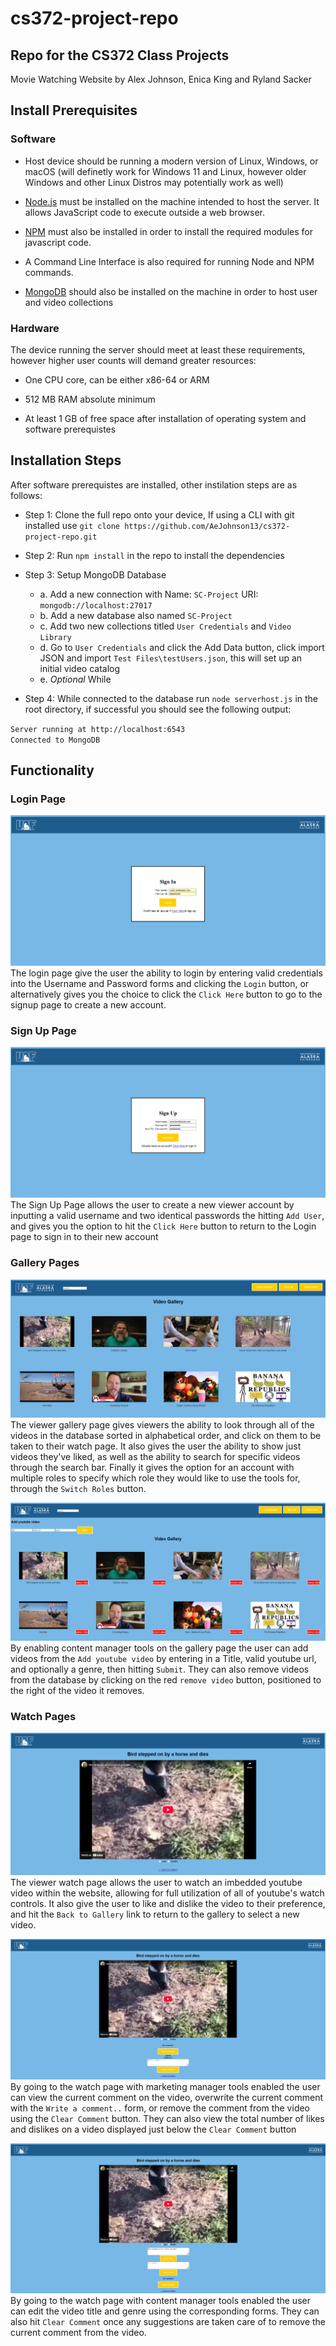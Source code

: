 # cs372-project-repo

## Repo for the CS372 Class Projects

Movie Watching Website 
by Alex Johnson, Enica King and Ryland Sacker 

## Install Prerequisites 

### Software

* Host device should be running a modern version of Linux, Windows, or macOS (will definetly work for Windows 11 and Linux, however older Windows and other Linux Distros may potentially work as well)
  
* [Node.js](https://www.mongodb.com/docs/manual/installation/) must be installed on the machine intended to host the server. It allows JavaScript code to execute outside a web browser.

* [NPM](https://www.mongodb.com/docs/manual/installation/) must also be installed in order to install the required modules for javascript code.

* A Command Line Interface is also required for running Node and NPM commands. 

* [MongoDB](https://www.mongodb.com/docs/manual/installation/) should also be installed on the machine in order to host user and video collections

### Hardware
  The device running the server should meet at least these requirements, however higher user counts will demand greater resources: 
  
  * One CPU core, can be either x86-64 or ARM
    
  * 512 MB RAM absolute minimum
    
  * At least 1 GB of free space after installation of operating system and software prerequistes

## Installation Steps

After software prerequistes are installed, other instilation steps are as follows:

  * Step 1: Clone the full repo onto your device, If using a CLI with git installed use `git clone https://github.com/AeJohnson13/cs372-project-repo.git`
  
  * Step 2: Run `npm install` in the repo to install the dependencies 
  * Step 3: Setup MongoDB Database
    - a. Add a new connection with Name: `SC-Project` URI: `mongodb://localhost:27017`
    - b. Add a new database also named `SC-Project`
    - c. Add two new collections titled `User Credentials` and `Video Library`
    - d. Go to `User Credentials` and click the Add Data button, click import JSON and import `Test Files\testUsers.json`, this will set up an initial video catalog
    - e. *Optional* While 
  * Step 4: While connected to the database run `node serverhost.js` in the root directory, if successful you should see the following output: 

``Server running at http://localhost:6543``  
``Connected to MongoDB``

## Functionality

### Login Page
![Login Page](<Images/Login Page Screenshot.png>)
The login page give the user the ability to login by entering valid credentials into the Username and Password forms and clicking the `Login` button, or alternatively gives you the choice to click the `Click Here` button to go to the signup page to create a new account.

### Sign Up Page
![Signup Page](<Images/Signup Page Screenshot.png>)
The Sign Up Page allows the user to create a new viewer account by inputting a valid username and two identical passwords the hitting `Add User`, and gives you the option to hit the `Click Here` button to return to the Login page to sign in to their new account

### Gallery Pages
![Viewer Gallery Page](<Images/Viewer Gallery Page.png>)
The viewer gallery page gives viewers the ability to look through all of the videos in the database sorted in alphabetical order, and click on them to be taken to their watch page. It also gives the user the ability to show just videos they've liked, as well as the ability to search for specific videos through the search bar. Finally it gives the option for an account with multiple roles to specify which role they would like to use the tools for, through the `Switch Roles` button. 

![Content Manager Gallery Page](<Images/ContMan Gallery Page.png>)
By enabling content manager tools on the gallery page the user can add videos from the `Add youtube video` by entering in a Title, valid youtube url, and optionally a genre, then hitting `Submit`. They can also remove videos from the database by clicking on the red `remove video` button, positioned to the right of the video it removes.

### Watch Pages
![Viewer Watch Page](<Images/Viewer Watch Page Screenshot.png>)
The viewer watch page allows the user to watch an imbedded youtube video within the website, allowing for full utilization of all of youtube's watch controls. It also give the user to like and dislike the video to their preference, and hit the `Back to Gallery` link to return to the gallery to select a new video. 

![Marketing Manager Watch Page](<Images/MarkMan Watch Page Screenshot.png>)
By going to the watch page with marketing manager tools enabled the user can view the current comment on the video, overwrite the current comment with the `Write a comment..` form, or remove the comment from the video using the `Clear Comment` button. They can also view the total number of likes and dislikes on a video displayed just below the `Clear Comment` button 

![Content Manager Watch Page](<Images/ContMan Watch Page Screenshot.png>)
By going to the watch page with content manager tools enabled the user can edit the video title and genre using the corresponding forms. They can also hit `Clear Comment` once any suggestions are taken care of to remove the current comment from the video.  